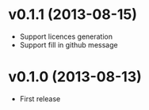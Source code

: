 # v0.1.1 (2013-08-15)

* Support licences generation
* Support fill in github message 


# v0.1.0 (2013-08-13)

* First release
